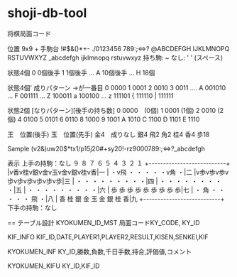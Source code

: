 # shoji-db-tool

将棋局面コード

位置 9x9 + 手駒台
!#$&()*+-
./0123456
789:;<=>?
@ABCDEFGH
IJKLMNOPQ
RSTUVWXYZ
_abcdefgh
ijklmnopq
rstuvwxyz
持ち駒: ~
なし: ' ' (スペース)

状態4個
0 0個後手
1 1個後手
...
A 10個後手
...
H 18個

状態4個' 成りパターン →が一番目
0 0000
1 0001
2 0010
3 0011
....
A 001010
...
F 001111
...
Z 100011
a 100100
...
z 111101
{ 111110
| 111111

状態2個 [なりパターン][後手の持ち数]
0 0000　(0個)
1 0001 (1個)
2 0010 (2個)
4 0100
5 0101
6 0110
8 1000
9 1001
A 1010
C 1100
D 1101
E 1110

王　位置(後手)
玉　位置(先手)
金4　成りなし
銀4
飛2
角2
桂4
香4
歩18

Sample
(v2&)uw20$*tx1/p15j20#+sy20!-rz9000789:;<=>?_abcdefgh

表示
上手の持駒：なし
  ９ ８ ７ ６ ５ ４ ３ ２ １
+---------------------------+
|v香v桂v銀v金v玉v金v銀v桂v香|一
| ・v飛 ・ ・ ・ ・ ・v角 ・|二
|v歩v歩v歩v歩v歩v歩v歩v歩v歩|三
| ・ ・ ・ ・ ・ ・ ・ ・ ・|四
| ・ ・ ・ ・ ・ ・ ・ ・ ・|五
| ・ ・ ・ ・ ・ ・ ・ ・ ・|六
| 歩 歩 歩 歩 歩 歩 歩 歩 歩|七
| ・ 角 ・ ・ ・ ・ ・ 飛 ・|八
| 香 桂 銀 金 玉 金 銀 桂 香|九
+---------------------------+
下手の持駒：なし

==
テーブル設計
KYOKUMEN_ID_MST
局面コードKY_CODE, KY_ID

KIF_INFO
KIF_ID,DATE,PLAYER1,PLAYER2,RESULT,KISEN,SENKEI,KIF

KYOKUMEN_INF
KY_ID,勝数,負数,千日手数,持合,評価値,コメント

KYOKUMEN_KIFU
KY_ID,KIF_ID

